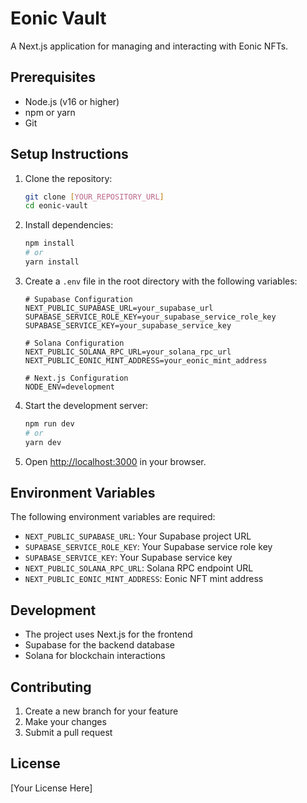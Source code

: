 # Eonic Vault

A Next.js application for managing and interacting with Eonic NFTs.

## Prerequisites

- Node.js (v16 or higher)
- npm or yarn
- Git

## Setup Instructions

1. Clone the repository:
   ```bash
   git clone [YOUR_REPOSITORY_URL]
   cd eonic-vault
   ```

2. Install dependencies:
   ```bash
   npm install
   # or
   yarn install
   ```

3. Create a `.env` file in the root directory with the following variables:
   ```
   # Supabase Configuration
   NEXT_PUBLIC_SUPABASE_URL=your_supabase_url
   SUPABASE_SERVICE_ROLE_KEY=your_supabase_service_role_key
   SUPABASE_SERVICE_KEY=your_supabase_service_key

   # Solana Configuration
   NEXT_PUBLIC_SOLANA_RPC_URL=your_solana_rpc_url
   NEXT_PUBLIC_EONIC_MINT_ADDRESS=your_eonic_mint_address

   # Next.js Configuration
   NODE_ENV=development
   ```

4. Start the development server:
   ```bash
   npm run dev
   # or
   yarn dev
   ```

5. Open [http://localhost:3000](http://localhost:3000) in your browser.

## Environment Variables

The following environment variables are required:

- `NEXT_PUBLIC_SUPABASE_URL`: Your Supabase project URL
- `SUPABASE_SERVICE_ROLE_KEY`: Your Supabase service role key
- `SUPABASE_SERVICE_KEY`: Your Supabase service key
- `NEXT_PUBLIC_SOLANA_RPC_URL`: Solana RPC endpoint URL
- `NEXT_PUBLIC_EONIC_MINT_ADDRESS`: Eonic NFT mint address

## Development

- The project uses Next.js for the frontend
- Supabase for the backend database
- Solana for blockchain interactions

## Contributing

1. Create a new branch for your feature
2. Make your changes
3. Submit a pull request

## License

[Your License Here]
